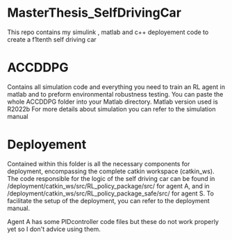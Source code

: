 # MasterThesis_SelfDrivingCar
This repo contains my simulink , matlab and c++ deployement code to create a f1tenth self driving car

# ACCDDPG 
Contains all simulation code and everything you need to train an RL agent in matlab and to preform environmental robustness testing.
You can paste the whole ACCDDPG folder into your Matlab directory.
Matlab version used is R2022b
For more details about simulation you can refer to the simulation manual

# Deployement
Contained within this folder is all the necessary components for deployment, encompassing the complete catkin workspace (catkin_ws). 
The code responsible for the logic of the self driving car can be found in /deployment/catkin_ws/src/RL_policy_package/src/ for agent A, 
and in /deployment/catkin_ws/src/RL_policy_package_safe/src/ for agent S. To facilitate the setup of the deployment, you can refer to the deployment manual.

Agent A has some PIDcontroller code files but these do not work properly yet so I don't advice using them.




